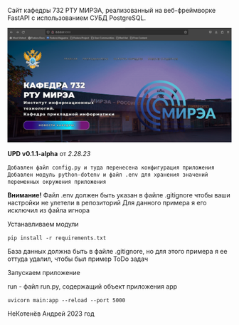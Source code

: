 Сайт кафедры 732 РТУ МИРЭА, реализованный на веб-фреймворке FastAPI с использованием СУБД PostgreSQL.

![Image alt](https://github.com/web-kelt/FastWeb/blob/main/src/static/img/Screenshot%20from%202023-02-28%2016-47-50.png)


**UPD v0.1.1-alpha**  от  _2.28.23_

    Добавлен файл config.py и туда перенесена конфигурация приложения
    Добавлен модуль python-dotenv и файл .env для хранения значений переменных окружения приложения

**Внимание!**
Файл .env должен быть указан в файле .gitignore чтобы ваши настройки не улетели в репозиторий Для данного примера я его
исключил из файла игнора


Устанавливаем модули

    pip install -r requirements.txt

База данных должна быть в файле .gitignore, но для этого примера я ее оттуда удалил, чтобы был пример ToDo задач

Запускаем приложение

run - файл run.py, содержащий объект приложения app

    uvicorn main:app --reload --port 5000

  НеКотенёв Андрей 2023 год
